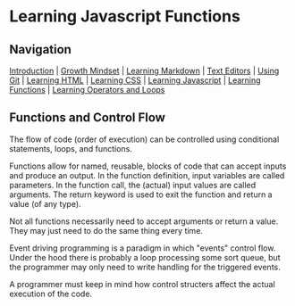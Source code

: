 # Learning Javascript Functions

## Navigation

[Introduction](https://frazmatic.github.io/reading-notes/) | [Growth Mindset](https://frazmatic.github.io/reading-notes/growth-mindset) | [Learning Markdown](https://frazmatic.github.io/reading-notes/learning-markdown) | [Text Editors](https://frazmatic.github.io/reading-notes/text-editor) | [Using Git](https://frazmatic.github.io/reading-notes/using-git) | [Learning HTML](https://frazmatic.github.io/reading-notes/learning-html) | [Learning CSS](https://frazmatic.github.io/reading-notes/learning-css) | [Learning Javascript](https://frazmatic.github.io/reading-notes/learning-javascript) | [Learning Functions](https://frazmatic.github.io/reading-notes/learning-functions) | [Learning Operators and Loops](https://frazmatic.github.io/reading-notes/learning-operators-and-loops)

## Functions and Control Flow

The flow of code (order of execution) can be controlled using conditional statements, loops, and functions.

Functions allow for named, reusable, blocks of code that can accept inputs and produce an output. In the function definition, input variables are called parameters. In the function call, the (actual) input values are called arguments. The return keyword is used to exit the function and return a value (of any type).

Not all functions necessarily need to accept arguments or return a value. They may just need to do the same thing every time.

Event driving programming is a paradigm in which "events" control flow.  Under the hood there is probably a loop processing some sort queue, but the programmer may only need to write handling for the triggered events.

A programmer must keep in mind how control structers affect the actual execution of the code.
